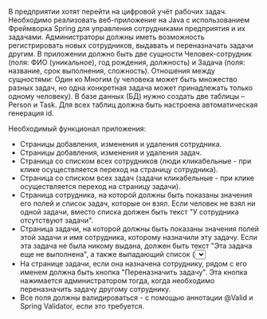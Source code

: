 В предприятии хотят перейти на цифровой учёт рабочих задач. Необходимо реализовать веб-приложение на Java с использованием Фреймворка Spring для управления сотрудниками предприятия и их задачами. 
Администраторы должны иметь возможность регистрировать новых сотрудников, выдавать и переназначать задачи другим. В приложении должно быть две сущности Человек-сотрудник (поля: ФИО (уникальное), год рождения, должность) и Задача (поля: название, срок выполнения, сложность). 
Отношения между сущностями: Один ко Многим (у человека может быть множество разных задач, но одна конкретная задача может принадлежать только одному человеку). 
В базе данных (БД) нужно создать две таблицы – Person и Task. Для всех таблиц должна быть настроена автоматическая генерация id.

Необходимый функционал приложения:
- Страницы добавления, изменения и удаления сотрудника.
- Страницы добавления, изменения и удаления задач.
- Страница со списком всех сотрудников (люди кликабельные - при клике осуществляется переход на страницу сотрудника).
- Страница со списком всех задач (задачи кликабельные - при клике осуществляется переход на страницу задачи).
- Страница сотрудника, на которой должны быть показаны значения его полей и список задач, которые он взял.
Если человек не взял ни одной задачи, вместо списка должен быть текст "У сотрудника отсутствуют задачи".
- Страница задачи, на которой должны быть показаны значения полей этой задачи и имя сотрудника, которому назначили эту задачу.
Если эта задача не была никому выдана, должен быть текст "Эта задача еще не выполнена", а также выпадающий список (<select>) со всеми сотрудниками и кнопка "Назначить задачу".
Эта кнопка нажимается администратором тогда, когда нужно назначить задачу конкретному сотруднику. После нажатия на эту кнопку, задача должна начать принадлежать выбранному сотруднику и должна появиться в списке его задач.
- На странице задачи, если она назначена сотруднику, рядом с его именем должна быть кнопка "Переназначить задачу".
Эта кнопка нажимается администратором тогда, когда необходимо переназначить задачу другому сотруднику. 
- Все поля должны валидироваться - с помощью аннотации @Valid и Spring Validator, если это требуется.
